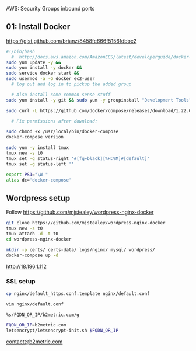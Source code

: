 
AWS: Security Groups inbound ports

## 01: Install Docker

https://gist.github.com/brianz/8458fc666f5156fdbbc2

``` bash
#!/bin/bash
  #  http://docs.aws.amazon.com/AmazonECS/latest/developerguide/docker-basics.html#install_docker
sudo yum update -y &&
sudo yum install -y docker &&
sudo service docker start &&
sudo usermod -a -G docker ec2-user 
  # log out and log in to pickup the added group

  # Also install some common sense stuff
sudo yum install -y git && sudo yum -y groupinstall "Development Tools"
``` 

``` bash
sudo curl -L https://github.com/docker/compose/releases/download/1.22.0/docker-compose-$(uname -s)-$(uname -m) -o /usr/local/bin/docker-compose

  # Fix permissions after download:

sudo chmod +x /usr/local/bin/docker-compose
docker-compose version
``` 

``` bash
sudo yum -y install tmux 
tmux new -s t0
tmux set -g status-right '#[fg=black][%H:%M]#[default]' 
tmux set -g status-left '' 
``` 

``` bash
export PS1="\W "
alias dc='docker-compose'
``` 

## Wordpress setup 

Follow https://github.com/mjstealey/wordpress-nginx-docker

``` bash
git clone https://github.com/mjstealey/wordpress-nginx-docker
tmux new -s t0
tmux attach -d -t t0
cd wordpress-nginx-docker
``` 

``` bash
mkdir -p certs/ certs-data/ logs/nginx/ mysql/ wordpress/
docker-compose up -d
``` 

http://18.196.1.112

### SSL setup

``` bash
cp nginx/default_https.conf.template nginx/default.conf
``` 

``` bash
vim nginx/default.conf
``` 

``` bash
%s/FQDN_OR_IP/b2metric.com/g
``` 

``` bash
FQDN_OR_IP=b2metric.com
letsencrypt/letsencrypt-init.sh $FQDN_OR_IP
``` 

contact@b2metric.com

